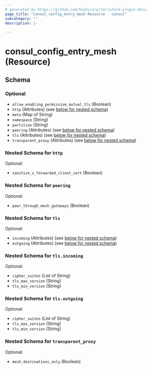 ```yaml
---
# generated by https://github.com/hashicorp/terraform-plugin-docs
page_title: "consul_config_entry_mesh Resource - consul"
subcategory: ""
description: |-
  
---
```


# consul_config_entry_mesh (Resource)





<!-- schema generated by tfplugindocs -->
## Schema

### Optional

- `allow_enabling_permissive_mutual_tls` (Boolean)
- `http` (Attributes) (see [below for nested schema](#nestedatt--http))
- `meta` (Map of String)
- `namespace` (String)
- `partition` (String)
- `peering` (Attributes) (see [below for nested schema](#nestedatt--peering))
- `tls` (Attributes) (see [below for nested schema](#nestedatt--tls))
- `transparent_proxy` (Attributes) (see [below for nested schema](#nestedatt--transparent_proxy))

<a id="nestedatt--http"></a>
### Nested Schema for `http`

Optional:

- `sanitize_x_forwarded_client_cert` (Boolean)


<a id="nestedatt--peering"></a>
### Nested Schema for `peering`

Optional:

- `peer_through_mesh_gateways` (Boolean)


<a id="nestedatt--tls"></a>
### Nested Schema for `tls`

Optional:

- `incoming` (Attributes) (see [below for nested schema](#nestedatt--tls--incoming))
- `outgoing` (Attributes) (see [below for nested schema](#nestedatt--tls--outgoing))

<a id="nestedatt--tls--incoming"></a>
### Nested Schema for `tls.incoming`

Optional:

- `cipher_suites` (List of String)
- `tls_max_version` (String)
- `tls_min_version` (String)


<a id="nestedatt--tls--outgoing"></a>
### Nested Schema for `tls.outgoing`

Optional:

- `cipher_suites` (List of String)
- `tls_max_version` (String)
- `tls_min_version` (String)



<a id="nestedatt--transparent_proxy"></a>
### Nested Schema for `transparent_proxy`

Optional:

- `mesh_destinations_only` (Boolean)
